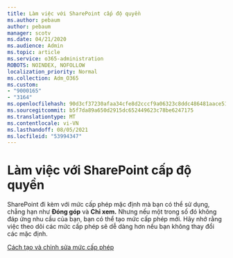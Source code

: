 ```yaml
---
title: Làm việc với SharePoint cấp độ quyền
ms.author: pebaum
author: pebaum
manager: scotv
ms.date: 04/21/2020
ms.audience: Admin
ms.topic: article
ms.service: o365-administration
ROBOTS: NOINDEX, NOFOLLOW
localization_priority: Normal
ms.collection: Adm_O365
ms.custom:
- "9000165"
- "3164"
ms.openlocfilehash: 90d3cf37230afaa34cfe8d2cccf9a06323c8ddc486481aace514086cd4fa19ab
ms.sourcegitcommit: b5f7da89a650d2915dc652449623c78be6247175
ms.translationtype: MT
ms.contentlocale: vi-VN
ms.lasthandoff: 08/05/2021
ms.locfileid: "53994347"
---
```

# <a name="working-with-sharepoint-permission-levels"></a>Làm việc với SharePoint cấp độ quyền

SharePoint đi kèm với mức cấp phép mặc định mà bạn có thể sử dụng, chẳng hạn như **Đóng góp** và **Chỉ xem.** Nhưng nếu một trong số đó không đáp ứng nhu cầu của bạn, bạn có thể tạo mức cấp phép mới. Hãy nhớ rằng việc theo dõi các mức cấp phép sẽ dễ dàng hơn nếu bạn không thay đổi các mặc định.

[Cách tạo và chỉnh sửa mức cấp phép](https://docs.microsoft.com/sharepoint/how-to-create-and-edit-permission-levels)